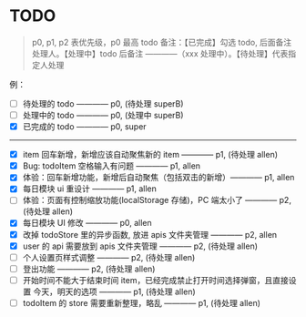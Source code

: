# TODO

> p0, p1, p2 表优先级，p0 最高
> todo 备注：【已完成】勾选 todo, 后面备注处理人。【处理中】todo 后备注 ————（xxx 处理中）。【待处理】代表指定人处理

例：

- [ ] 待处理的 todo ———— p0, (待处理 superB)
- [ ] 处理中的 todo ———— p0, (处理中 superB)
- [x] 已完成的 todo ———— p0, super

---

- [x] item 回车新增，新增应该自动聚焦新的 item ———— p1, (待处理 allen)
- [x] Bug: todoItem 空格输入有问题 ———— p1, allen
- [x] 体验：回车新增功能，新增后自动聚焦（包括双击的新增）———— p1, allen
- [x] 每日模块 ui 重设计 ———— p1, allen
- [ ] 体验：页面有控制缩放功能(localStorage 存储)，PC 端太小了 ———— p2, (待处理 allen)
- [x] 每日模块 UI 修改 ———— p0, allen
- [x] 改掉 todoStore 里的异步函数, 放进 apis 文件夹管理 ———— p2, allen
- [x] user 的 api 需要放到 apis 文件夹管理 ———— p2, (待处理 allen)
- [ ] 个人设置页样式调整 ———— p2, (待处理 allen)
- [ ] 登出功能 ———— p2, (待处理 allen)
- [ ] 开始时间不能大于结束时间 item，已经完成禁止打开时间选择弹窗，且直接设置 今天，明天的选项 ———— p1, (待处理 allen)
- [ ] todoItem 的 store 需要重新整理，略乱 ———— p1, (待处理 allen)
